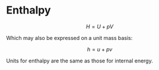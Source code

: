 # Enthalpy

$$ H = U + pV $$

Which may also be expressed on a unit mass basis:

$$ h = u + pv $$

Units for enthalpy are the same as those for internal energy.